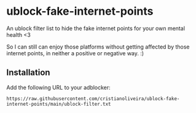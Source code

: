 # ublock-fake-internet-points

An ublock filter list to hide the fake internet points for your own mental health <3

So I can still can enjoy those platforms without getting affected by those internet points, in neither a positive or negative way. :)

## Installation

Add the following URL to your adblocker:

```
https://raw.githubusercontent.com/cristianoliveira/ublock-fake-internet-points/main/ublock-filter.txt
```
